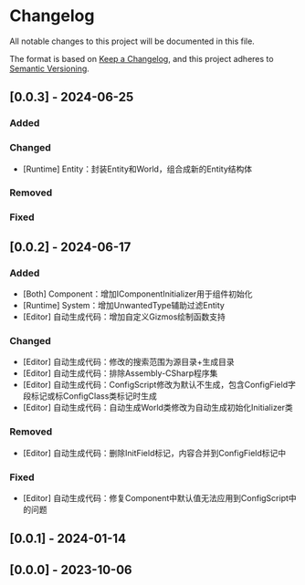 # Changelog

All notable changes to this project will be documented in this file.

The format is based on [Keep a Changelog](https://keepachangelog.com/en/1.0.0/),
and this project adheres to [Semantic Versioning](https://semver.org/spec/v2.0.0.html).

## [0.0.3] - 2024-06-25

### Added

### Changed

 - [Runtime] Entity：封装Entity和World，组合成新的Entity结构体
 
### Removed

### Fixed

## [0.0.2] - 2024-06-17

### Added

 - [Both] Component：增加IComponentInitializer用于组件初始化
 - [Runtime] System：增加UnwantedType辅助过滤Entity
 - [Editor] 自动生成代码：增加自定义Gizmos绘制函数支持

### Changed

 - [Editor] 自动生成代码：修改的搜索范围为源目录+生成目录
 - [Editor] 自动生成代码：排除Assembly-CSharp程序集
 - [Editor] 自动生成代码：ConfigScript修改为默认不生成，包含ConfigField字段标记或标ConfigClass类标记时生成
 - [Editor] 自动生成代码：自动生成World类修改为自动生成初始化Initializer类
 
### Removed

 - [Editor] 自动生成代码：删除InitField标记，内容合并到ConfigField标记中

### Fixed

 - [Editor] 自动生成代码：修复Component中默认值无法应用到ConfigScript中的问题

## [0.0.1] - 2024-01-14

## [0.0.0] - 2023-10-06